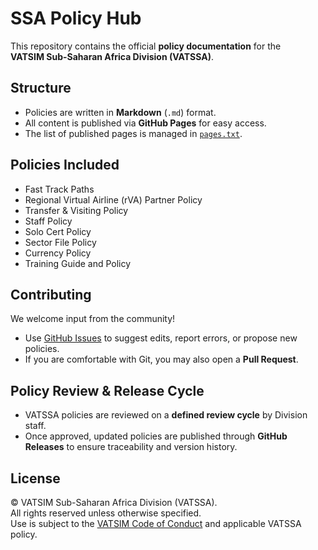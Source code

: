 # SSA Policy Hub

This repository contains the official **policy documentation** for the  
**VATSIM Sub-Saharan Africa Division (VATSSA)**.

## Structure

- Policies are written in **Markdown** (`.md`) format.
- All content is published via **GitHub Pages** for easy access.
- The list of published pages is managed in [`pages.txt`](pages.txt).

## Policies Included

- Fast Track Paths
- Regional Virtual Airline (rVA) Partner Policy
- Transfer & Visiting Policy
- Staff Policy
- Solo Cert Policy
- Sector File Policy
- Currency Policy
- Training Guide and Policy

## Contributing

We welcome input from the community!

- Use [GitHub Issues](https://github.com/VATSIM-SSA/SSA-Policy/issues) to suggest edits, report errors, or propose new policies.
- If you are comfortable with Git, you may also open a **Pull Request**.

## Policy Review & Release Cycle

- VATSSA policies are reviewed on a **defined review cycle** by Division staff.
- Once approved, updated policies are published through **GitHub Releases** to ensure traceability and version history.

## License

© VATSIM Sub-Saharan Africa Division (VATSSA).  
All rights reserved unless otherwise specified.  
Use is subject to the [VATSIM Code of Conduct](https://vatsim.net/docs/policy/code-of-conduct) and applicable VATSSA policy.
